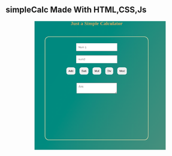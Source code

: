 ## simpleCalc Made With HTML,CSS,Js

<p align="center">

  <img src="scr.png" width="350" title="A simple Calc">
  
</p>

